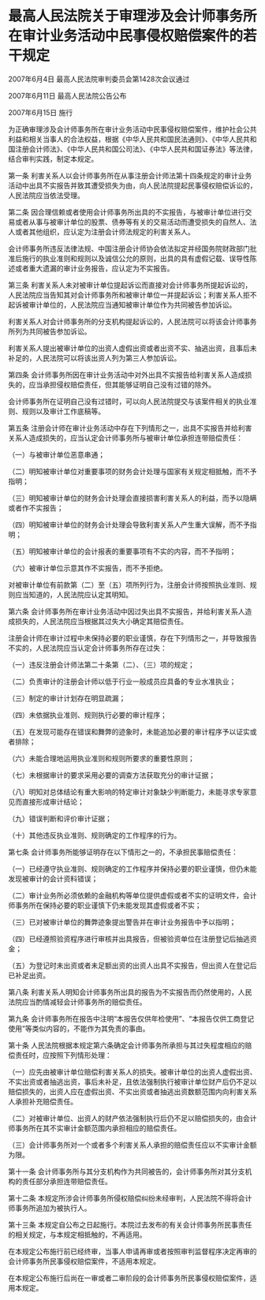 # 最高人民法院关于审理涉及会计师事务所在审计业务活动中民事侵权赔偿案件的若干规定

2007年6月4日 最高人民法院审判委员会第1428次会议通过

2007年6月11日 最高人民法院公告公布

2007年6月15日 施行

<!-- INFO END -->

为正确审理涉及会计师事务所在审计业务活动中民事侵权赔偿案件，维护社会公共利益和相关当事人的合法权益，根据《中华人民共和国民法通则》、《中华人民共和国注册会计师法》、《中华人民共和国公司法》、《中华人民共和国证券法》等法律，结合审判实践，制定本规定。

第一条 利害关系人以会计师事务所在从事注册会计师法第十四条规定的审计业务活动中出具不实报告并致其遭受损失为由，向人民法院提起民事侵权赔偿诉讼的，人民法院应当依法受理。

第二条 因合理信赖或者使用会计师事务所出具的不实报告，与被审计单位进行交易或者从事与被审计单位的股票、债券等有关的交易活动而遭受损失的自然人、法人或者其他组织，应认定为注册会计师法规定的利害关系人。

会计师事务所违反法律法规、中国注册会计师协会依法拟定并经国务院财政部门批准后施行的执业准则和规则以及诚信公允的原则，出具的具有虚假记载、误导性陈述或者重大遗漏的审计业务报告，应认定为不实报告。

第三条 利害关系人未对被审计单位提起诉讼而直接对会计师事务所提起诉讼的，人民法院应当告知其对会计师事务所和被审计单位一并提起诉讼；利害关系人拒不起诉被审计单位的，人民法院应当通知被审计单位作为共同被告参加诉讼。

利害关系人对会计师事务所的分支机构提起诉讼的，人民法院可以将该会计师事务所列为共同被告参加诉讼。

利害关系人提出被审计单位的出资人虚假出资或者出资不实、抽逃出资，且事后未补足的，人民法院可以将该出资人列为第三人参加诉讼。

第四条 会计师事务所因在审计业务活动中对外出具不实报告给利害关系人造成损失的，应当承担侵权赔偿责任，但其能够证明自己没有过错的除外。

会计师事务所在证明自己没有过错时，可以向人民法院提交与该案件相关的执业准则、规则以及审计工作底稿等。

第五条 注册会计师在审计业务活动中存在下列情形之一，出具不实报告并给利害关系人造成损失的，应当认定会计师事务所与被审计单位承担连带赔偿责任：

（一）与被审计单位恶意串通；

（二）明知被审计单位对重要事项的财务会计处理与国家有关规定相抵触，而不予指明；

（三）明知被审计单位的财务会计处理会直接损害利害关系人的利益，而予以隐瞒或者作不实报告；

（四）明知被审计单位的财务会计处理会导致利害关系人产生重大误解，而不予指明；

（五）明知被审计单位的会计报表的重要事项有不实的内容，而不予指明；

（六）被审计单位示意其作不实报告，而不予拒绝。

对被审计单位有前款第（二）至（五）项所列行为，注册会计师按照执业准则、规则应当知道的，人民法院应认定其明知。

第六条 会计师事务所在审计业务活动中因过失出具不实报告，并给利害关系人造成损失的，人民法院应当根据其过失大小确定其赔偿责任。

注册会计师在审计过程中未保持必要的职业谨慎，存在下列情形之一，并导致报告不实的，人民法院应当认定会计师事务所存在过失：

（一）违反注册会计师法第二十条第（二）、（三）项的规定；

（二）负责审计的注册会计师以低于行业一般成员应具备的专业水准执业；

（三）制定的审计计划存在明显疏漏；

（四）未依据执业准则、规则执行必要的审计程序；

（五）在发现可能存在错误和舞弊的迹象时，未能追加必要的审计程序予以证实或者排除；

（六）未能合理地运用执业准则和规则所要求的重要性原则；

（七）未根据审计的要求采用必要的调查方法获取充分的审计证据；

（八）明知对总体结论有重大影响的特定审计对象缺少判断能力，未能寻求专家意见而直接形成审计结论；

（九）错误判断和评价审计证据；

（十）其他违反执业准则、规则确定的工作程序的行为。

第七条 会计师事务所能够证明存在以下情形之一的，不承担民事赔偿责任：

（一）已经遵守执业准则、规则确定的工作程序并保持必要的职业谨慎，但仍未能发现被审计的会计资料错误；

（二）审计业务所必须依赖的金融机构等单位提供虚假或者不实的证明文件，会计师事务所在保持必要的职业谨慎下仍未能发现其虚假或者不实；

（三）已对被审计单位的舞弊迹象提出警告并在审计业务报告中予以指明；

（四）已经遵照验资程序进行审核并出具报告，但被验资单位在注册登记后抽逃资金；

（五）为登记时未出资或者未足额出资的出资人出具不实报告，但出资人在登记后已补足出资。

第八条 利害关系人明知会计师事务所出具的报告为不实报告而仍然使用的，人民法院应当酌情减轻会计师事务所的赔偿责任。

第九条 会计师事务所在报告中注明“本报告仅供年检使用”、“本报告仅供工商登记使用”等类似内容的，不能作为其免责的事由。

第十条 人民法院根据本规定第六条确定会计师事务所承担与其过失程度相应的赔偿责任时，应按照下列情形处理：

（一）应先由被审计单位赔偿利害关系人的损失。被审计单位的出资人虚假出资、不实出资或者抽逃出资，事后未补足，且依法强制执行被审计单位财产后仍不足以赔偿损失的，出资人应在虚假出资、不实出资或者抽逃出资数额范围内向利害关系人承担补充赔偿责任。

（二）对被审计单位、出资人的财产依法强制执行后仍不足以赔偿损失的，由会计师事务所在其不实审计金额范围内承担相应的赔偿责任。

（三）会计师事务所对一个或者多个利害关系人承担的赔偿责任应以不实审计金额为限。

第十一条 会计师事务所与其分支机构作为共同被告的，会计师事务所对其分支机构的责任部分承担连带赔偿责任。

第十二条 本规定所涉会计师事务所侵权赔偿纠纷未经审判，人民法院不得将会计师事务所追加为被执行人。

第十三条 本规定自公布之日起施行。本院过去发布的有关会计师事务所民事责任的相关规定，与本规定相抵触的，不再适用。

在本规定公布施行前已经终审，当事人申请再审或者按照审判监督程序决定再审的会计师事务所民事侵权赔偿案件，不适用本规定。

在本规定公布施行后尚在一审或者二审阶段的会计师事务所民事侵权赔偿案件，适用本规定。